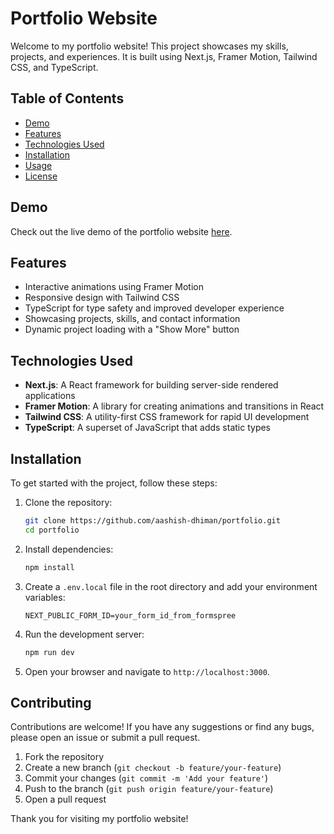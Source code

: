 # Portfolio Website

Welcome to my portfolio website! This project showcases my skills, projects, and experiences. It is built using Next.js, Framer Motion, Tailwind CSS, and TypeScript.

## Table of Contents

- [Demo](#demo)
- [Features](#features)
- [Technologies Used](#technologies-used)
- [Installation](#installation)
- [Usage](#usage)
- [License](#license)

## Demo

Check out the live demo of the portfolio website [here](https://portfolio-aashish.vercel.app).

## Features

- Interactive animations using Framer Motion
- Responsive design with Tailwind CSS
- TypeScript for type safety and improved developer experience
- Showcasing projects, skills, and contact information
- Dynamic project loading with a "Show More" button

## Technologies Used

- **Next.js**: A React framework for building server-side rendered applications
- **Framer Motion**: A library for creating animations and transitions in React
- **Tailwind CSS**: A utility-first CSS framework for rapid UI development
- **TypeScript**: A superset of JavaScript that adds static types

## Installation

To get started with the project, follow these steps:

1. Clone the repository:
    ```bash
    git clone https://github.com/aashish-dhiman/portfolio.git
    cd portfolio
    ```

2. Install dependencies:
    ```bash
    npm install
    ```

3. Create a `.env.local` file in the root directory and add your environment variables:
    ```env
    NEXT_PUBLIC_FORM_ID=your_form_id_from_formspree
    ```

4. Run the development server:
    ```bash
    npm run dev
    ```

5. Open your browser and navigate to `http://localhost:3000`.

## Contributing

Contributions are welcome! If you have any suggestions or find any bugs, please open an issue or submit a pull request.

1. Fork the repository
2. Create a new branch (`git checkout -b feature/your-feature`)
3. Commit your changes (`git commit -m 'Add your feature'`)
4. Push to the branch (`git push origin feature/your-feature`)
5. Open a pull request


Thank you for visiting my portfolio website!
